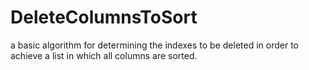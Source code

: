# DeleteColumnsToSort
a basic algorithm for determining the indexes to be deleted in order to achieve a list in which all columns are sorted.
